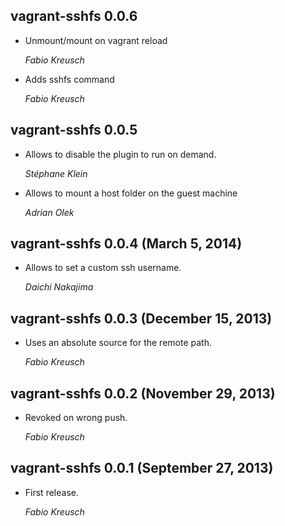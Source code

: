 ## vagrant-sshfs 0.0.6 ##

* Unmount/mount on vagrant reload

    *Fabio Kreusch*

* Adds sshfs command

    *Fabio Kreusch*

## vagrant-sshfs 0.0.5 ##

*   Allows to disable the plugin to run on demand.

    *Stéphane Klein*

*   Allows to mount a host folder on the guest machine

    *Adrian Olek*

## vagrant-sshfs 0.0.4 (March 5, 2014) ##

*   Allows to set a custom ssh username.

    *Daichi Nakajima*

## vagrant-sshfs 0.0.3 (December 15, 2013) ##

*   Uses an absolute source for the remote path.

    *Fabio Kreusch*

## vagrant-sshfs 0.0.2 (November 29, 2013) ##

*   Revoked on wrong push.

    *Fabio Kreusch*

## vagrant-sshfs 0.0.1 (September 27, 2013) ##

*   First release.

    *Fabio Kreusch*
